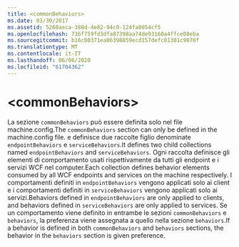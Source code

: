 ```yaml
---
title: <commonBehaviors>
ms.date: 03/30/2017
ms.assetid: 5260aeca-388d-4e82-94c0-124fa8054cf5
ms.openlocfilehash: 73bf759fd3dfa87398aa74de93160a4ffce08eba
ms.sourcegitcommit: b16c00371ea06398859ecd157defc81301c9070f
ms.translationtype: MT
ms.contentlocale: it-IT
ms.lasthandoff: 06/06/2020
ms.locfileid: "61704362"
---
```

# \<commonBehaviors>
<span data-ttu-id="545b7-101">La sezione `commonBehaviors` può essere definita solo nel file machine.config.</span><span class="sxs-lookup"><span data-stu-id="545b7-101">The `commonBehaviors` section can only be defined in the machine.config file.</span></span> <span data-ttu-id="545b7-102">e definisce due raccolte figlio denominate `endpointBehaviors` e `serviceBehaviors`.</span><span class="sxs-lookup"><span data-stu-id="545b7-102">It defines two child collections named `endpointBehaviors` and `serviceBehaviors`.</span></span>  <span data-ttu-id="545b7-103">Ogni raccolta definisce gli elementi di comportamento usati rispettivamente da tutti gli endpoint e i servizi WCF nel computer.</span><span class="sxs-lookup"><span data-stu-id="545b7-103">Each collection defines behavior elements consumed by all WCF endpoints and services on the machine respectively.</span></span> <span data-ttu-id="545b7-104">I comportamenti definiti in `endpointBehaviors` vengono applicati solo ai client e i comportamenti definiti in `serviceBehaviors` vengono applicati solo ai servizi.</span><span class="sxs-lookup"><span data-stu-id="545b7-104">Behaviors defined in `endpointBehaviors` are only applied to clients, and behaviors defined in `serviceBehaviors` are only applied to services.</span></span> <span data-ttu-id="545b7-105">Se un comportamento viene definito in entrambe le sezioni `commonBehaviors` e `behaviors`, la preferenza viene assegnata a quello nella sezione `behaviors`.</span><span class="sxs-lookup"><span data-stu-id="545b7-105">If a behavior is defined in both `commonBehaviors` and `behaviors` sections, the behavior in the `behaviors` section is given preference.</span></span>
